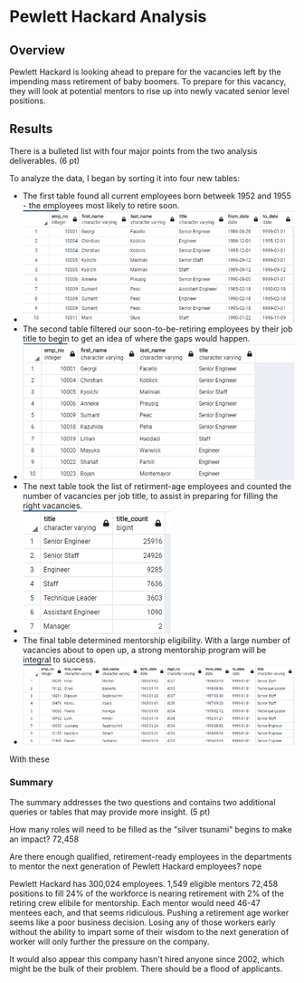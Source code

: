 # Pewlett Hackard Analysis #


## Overview ##

Pewlett Hackard is looking ahead to prepare for the vacancies left by the impending mass retirement of baby boomers. To prepare for this vacancy, they will look at potential mentors to rise up into newly vacated senior level positions.

## Results ##

There is a bulleted list with four major points from the two analysis deliverables. (6 pt)



To analyze the data, I began by sorting it into four new tables:
  * The first table found all current employees born betweek 1952 and 1955 - the employees most likely to retire soon.
   * ![Table 1](https://github.com/TRACIE-F/Pewlett-Hackard-Analysis/blob/main/Resources/Deliverable%201.1.png)
  * The second table filtered our soon-to-be-retiring employees by their job title to begin to get an idea of where the gaps would happen.
   *  ![Table 2](https://github.com/TRACIE-F/Pewlett-Hackard-Analysis/blob/main/Resources/Deliverable%201.2.png)
  * The next table took the list of retirment-age employees and counted the number of vacancies per job title, to assist in preparing for filling the right vacancies.
   * ![Table 3](https://github.com/TRACIE-F/Pewlett-Hackard-Analysis/blob/main/Resources/Deliverable%201.3.png)
  * The final table determined mentorship eligibility. With a large number of vacancies about to open up, a strong mentorship program will be integral to success.
   * ![Table 2.1](https://github.com/TRACIE-F/Pewlett-Hackard-Analysis/blob/main/Resources/Deliverable%202.1.png)

With these 

### Summary ###

The summary addresses the two questions and contains two additional queries or tables that may provide more insight. (5 pt)

How many roles will need to be filled as the "silver tsunami" begins to make an impact? 72,458

Are there enough qualified, retirement-ready employees in the departments to mentor the next generation of Pewlett Hackard employees? nope

Pewlett Hackard has 300,024 employees. 
1,549 eligible mentors
72,458 positions to fill
24% of the workforce is nearing retirement with 2% of the retiring crew elibile for mentorship. Each mentor would need 46-47 mentees each, and that seems ridiculous. Pushing a retirement age worker seems like a poor business decision. Losing any of those workers early without the ability to impart some of their wisdom to the next generation of worker will only further the pressure on the company.

It would also appear this company hasn't hired anyone since 2002, which might be the bulk of their problem. There should be a flood of applicants. 

